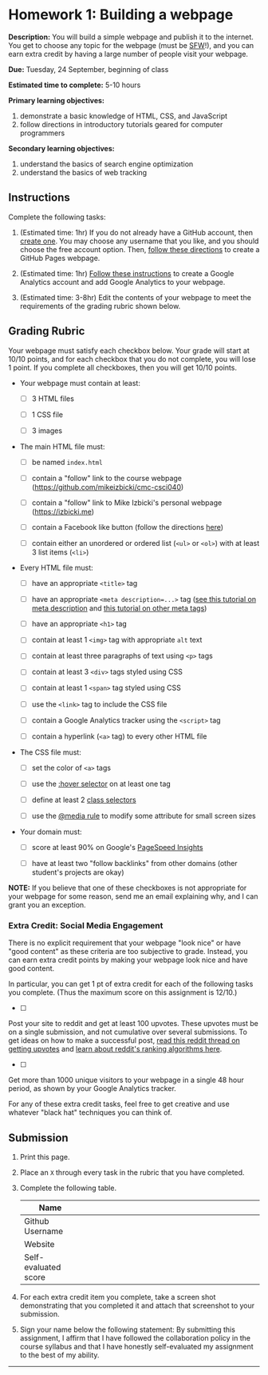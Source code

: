 # Homework 1: Building a webpage

**Description:** 
You will build a simple webpage and publish it to the internet.
You get to choose any topic for the webpage (must be [SFW](https://en.wiktionary.org/wiki/SFW)!),
and you can earn extra credit by having a large number of people visit your webpage.

**Due:** Tuesday, 24 September, beginning of class

**Estimated time to complete:** 5-10 hours

**Primary learning objectives:**

1. demonstrate a basic knowledge of HTML, CSS, and JavaScript
1. follow directions in introductory tutorials geared for computer programmers

**Secondary learning objectives:**

1. understand the basics of search engine optimization
1. understand the basics of web tracking

## Instructions

Complete the following tasks:

1. (Estimated time: 1hr) 
If you do not already have a GitHub account, then [create one](https://github.com/join?source=header-home).
You may choose any username that you like, and you should choose the free account option.
Then, [follow these directions](https://pages.github.com/) to create a GitHub Pages webpage.

1. (Estimated time: 1hr) 
[Follow these instructions](https://support.google.com/analytics/answer/1008015?hl=en) to create a Google Analytics account and add Google Analytics to your webpage.

1. (Estimated time: 3-8hr) 
Edit the contents of your webpage to meet the requirements of the grading rubric shown below.

## Grading Rubric

Your webpage must satisfy each checkbox below.
Your grade will start at 10/10 points,
and for each checkbox that you do not complete,
you will lose 1 point.
If you complete all checkboxes, then you will get 10/10 points.

 - Your webpage must contain at least:

     - [ ] 3 HTML files

     - [ ] 1 CSS file

     - [ ] 3 images

 - The main HTML file must:

     - [ ] be named `index.html`

     - [ ] contain a "follow" link to the course webpage (https://github.com/mikeizbicki/cmc-csci040)

     - [ ] contain a "follow" link to Mike Izbicki's personal webpage (https://izbicki.me)

     - [ ] contain a Facebook like button (follow the directions [here](https://developers.facebook.com/docs/plugins/like-button/))

     - [ ] contain either an unordered or ordered list (`<ul>` or `<ol>`) with at least 3 list items (`<li>`)

 - Every HTML file must:

     - [ ] have an appropriate `<title>` tag

     - [ ] have an appropriate `<meta description=...>` tag ([see this tutorial on meta description](https://moz.com/learn/seo/meta-description) and [this tutorial on other meta tags](https://moz.com/blog/the-ultimate-guide-to-seo-meta-tags))

     - [ ] have an appropriate `<h1>` tag

     - [ ] contain at least 1 `<img>` tag with appropriate `alt` text

     - [ ] contain at least three paragraphs of text using `<p>` tags

     - [ ] contain at least 3 `<div>` tags styled using CSS

     - [ ] contain at least 1 `<span>` tag styled using CSS

     - [ ] use the `<link>` tag to include the CSS file

     - [ ] contain a Google Analytics tracker using the `<script>` tag

     - [ ] contain a hyperlink (`<a>` tag) to every other HTML file

 - The CSS file must:

     - [ ] set the color of `<a>` tags

     - [ ] use the [:hover selector](https://www.w3schools.com/cssref/sel_hover.asp) on at least one tag

     - [ ] define at least 2 [class selectors](https://www.w3schools.com/cssref/sel_class.asp)

     - [ ] use the [@media rule](https://www.w3schools.com/cssref/css3_pr_mediaquery.asp) to modify some attribute for small screen sizes

 - Your domain must:

     - [ ] score at least 90% on Google's [PageSpeed Insights](https://developers.google.com/speed/pagespeed/insights/?url=izbicki.me)

     - [ ] have at least two "follow backlinks" from other domains (other student's projects are okay)

**NOTE:** 
If you believe that one of these checkboxes is not appropriate for your webpage for some reason,
send me an email explaining why,
and I can grant you an exception.

### Extra Credit: Social Media Engagement

There is no explicit requirement that your webpage "look nice" or have "good content" as these criteria are too subjective to grade.
Instead, you can earn extra credit points by making your webpage look nice and have good content.

In particular, you can get 1 pt of extra credit for each of the following tasks you complete.
(Thus the maximum score on this assignment is 12/10.)

 - [ ] 
Post your site to reddit and get at least 100 upvotes.
These upvotes must be on a single submission, and not cumulative over several submissions.
To get ideas on how to make a successful post, [read this reddit thread on getting upvotes](https://www.reddit.com/r/NoStupidQuestions/comments/729fo8/how_do_some_reddit_posts_get_thousands_of_upvotes/) and [learn about reddit's ranking algorithms here](https://medium.com/hacking-and-gonzo/how-reddit-ranking-algorithms-work-ef111e33d0d9).

 - [ ] 
Get more than 1000 unique visitors to your webpage in a single 48 hour period, as shown by your Google Analytics tracker.

For any of these extra credit tasks, feel free to get creative and use whatever "black hat" techniques you can think of.

## Submission

1. Print this page.

1. Place an `X` through every task in the rubric that you have completed.

1. Complete the following table.

   | Name | |
   | --- | --- |
   | Github Username | |
   | Website | |
   | Self-evaluated score | &nbsp;&nbsp;&nbsp;&nbsp;&nbsp;&nbsp;&nbsp;&nbsp;&nbsp;&nbsp;&nbsp;&nbsp;&nbsp;&nbsp;&nbsp;&nbsp;&nbsp;&nbsp;&nbsp;&nbsp;&nbsp;&nbsp;&nbsp;&nbsp;&nbsp;&nbsp;&nbsp;&nbsp;&nbsp;&nbsp;&nbsp;&nbsp;&nbsp;&nbsp;&nbsp;&nbsp;&nbsp;&nbsp;&nbsp;&nbsp;&nbsp;&nbsp;&nbsp;&nbsp;&nbsp;&nbsp;&nbsp;&nbsp;&nbsp;&nbsp;&nbsp;&nbsp;&nbsp;&nbsp;&nbsp;&nbsp;&nbsp;&nbsp;&nbsp;&nbsp;&nbsp;&nbsp;&nbsp;&nbsp;&nbsp;&nbsp;&nbsp;&nbsp;&nbsp;&nbsp;&nbsp;&nbsp;&nbsp;&nbsp;&nbsp;&nbsp;&nbsp;&nbsp;&nbsp;&nbsp;|

1. For each extra credit item you complete, take a screen shot demonstrating that you completed it and attach that screenshot to your submission.

1. Sign your name below the following statement:
By submitting this assignment, I affirm that I have followed the collaboration policy in the course syllabus and that I have honestly self-evaluated my assignment to the best of my ability.

---

